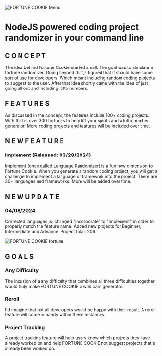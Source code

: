 ![FORTUNE COOKIE Menu](https://i.imgur.com/gLIfNPR.png)
# NodeJS powered coding project randomizer in your command line

## C O N C E P T

The idea behind Fortune Cookie started small. The goal was to simulate a fortune randomizer. Going beyond that, I figured that it should have some sort of use for developers. Which meant including random coding projects to suggest to the user. After that idea shortly came with the idea of just going all out and including lotto numbers.

## F E A T U R E S

As discussed in the concept, the features include 100+ coding projects. With that is over 300 fortunes to help lift your spirits and a lotto number generator. More coding projects and features will be included over time.

## N E W F E A T U R E

### Implement (Released: 03/28/2024)
Implement (once called Language Randomizer) is a fun new dimension to Fortune Cookie. When you generate a random coding project, you will get a challenge to implement a language or framework into the project. There are 30+ languages and frameworks. More will be added over time.

## N E W U P D A T E
### 04/08/2024
Corrected languages.js; changed "incorporate" to "implement" in order to properly match the feature name.
Added new projects for Beginner, Intermediate and Advance. Project total: 206.

![FORTUNE COOKIE fortune](https://i.imgur.com/etzQyB0.png)

## G O A L S

### Any Difficulty
The incusion of a any difficulty that combines all three difficulties together would truly make FORTUNE COOKIE a wild card generator.

### Reroll
I'd imagine that not all developers would be happy with their result. A reroll feature will come in handy within these instances.

### Project Tracking
A project tracking feature will help users know which projects they have already worked on and help FORTUNE COOKIE not suggest projects that's already been worked on. 
